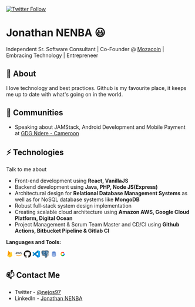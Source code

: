 <p>
  <a href="https://twitter.com/nejos97">
    <img alt="Twitter Follow" src="https://img.shields.io/twitter/follow/nejos97?style=for-the-badge">
  </a>
</p>

# Jonathan NENBA 😃

Independent Sr. Software Consultant | Co-Founder @ [Mozacoin](https://mozacoin.com) | Embracing Technology | Entrepreneer

## 🧐 About

I love technology and best practices. Github is my favourite place, it keeps me up to date with what's going on in the world.

## 👯 Communities

- Speaking about JAMStack, Android Development and Mobile Payment at [GDG Ndere - Cameroon](https://devfest.gdgdouala.com/)

## ⚡ Technologies

Talk to me about

- Front-end development using **React, VanillaJS**
- Backend development using **Java, PHP, Node JS(Express)**
- Architectural design for **Relational Database Management Systems** as well as for NoSQL database systems like **MongoDB**
- Robust full-stack system design implementation
- Creating scalable cloud architecture using **Amazon AWS, Google Cloud Platform, Digital Ocean**
- Project Management & Scrum Team Master and CD/CI using **Github Actions, Bitbucket Pipeline & Gitlab CI**

**Languages and Tools:**

<code><img height="20" src="https://raw.githubusercontent.com/github/explore/80688e429a7d4ef2fca1e82350fe8e3517d3494d/topics/firebase/firebase.png"></code>
<code><img height="20" src="https://raw.githubusercontent.com/github/explore/fbceb94436312b6dacde68d122a5b9c7d11f9524/topics/aws/aws.png"></code>
<code><img height="20" src="https://raw.githubusercontent.com/github/explore/89bdd9644f44d1b12180fd512b95574fe4c54617/topics/github-api/github-api.png"></code>
<code><img height="20" src="https://raw.githubusercontent.com/github/explore/80688e429a7d4ef2fca1e82350fe8e3517d3494d/topics/visual-studio-code/visual-studio-code.png"></code>
<code><img height="20" src="https://raw.githubusercontent.com/github/explore/80688e429a7d4ef2fca1e82350fe8e3517d3494d/topics/postgresql/postgresql.png"></code>
<code><img height="20" src="https://raw.githubusercontent.com/github/explore/80688e429a7d4ef2fca1e82350fe8e3517d3494d/topics/sql/sql.png"></code>
<code><img height="20" src="https://raw.githubusercontent.com/github/explore/80688e429a7d4ef2fca1e82350fe8e3517d3494d/topics/google/google.png"></code>

## 📫 Contact Me

- Twitter - [@nejos97](https://twitter.com/nejos97)
- LinkedIn - [Jonathan NENBA](https://www.linkedin.com/in/jnenba/)


<!--
**nejos97/nejos97** is a ✨ _special_ ✨ repository because its `README.md` (this file) appears on your GitHub profile.

Here are some ideas to get you started:

- 🔭 I’m currently working on ...
- 🌱 I’m currently learning ...
- 👯 I’m looking to collaborate on ...
- 🤔 I’m looking for help with ...
- 💬 Ask me about ...
- 📫 How to reach me: ...
- 😄 Pronouns: ...
- ⚡ Fun fact: ...
-->
